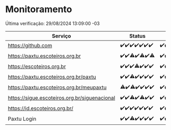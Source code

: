 # Monitoramento

Última verificação: 29/08/2024 13:09:00 -03

|Serviço|Status|Últimas 24h|
|---|---|---|
|https://github.com|<span title="2024-08-22: OK=23">✔️</span><span title="2024-08-23: OK=24">✔️</span><span title="2024-08-24: OK=24">✔️</span><span title="2024-08-25: OK=23">✔️</span><span title="2024-08-26: OK=23">✔️</span><span title="2024-08-27: OK=23">✔️</span><span title="2024-08-28: OK=15">✔️</span>|<span title="28/08/2024 13:09:00 -03 : 200">✔️</span><span title="28/08/2024 14:06:00 -03 : 200">✔️</span><span title="28/08/2024 15:09:00 -03 : 200">✔️</span><span title="28/08/2024 16:06:00 -03 : 200">✔️</span><span title="28/08/2024 17:09:00 -03 : 200">✔️</span><span title="28/08/2024 18:07:00 -03 : 200">✔️</span><span title="28/08/2024 19:07:00 -03 : 200">✔️</span><span title="28/08/2024 20:08:00 -03 : 200">✔️</span><span title="28/08/2024 21:37:00 -03 : 200">✔️</span><span title="28/08/2024 23:03:00 -03 : 200">✔️</span><span title="29/08/2024 00:08:00 -03 : 200">✔️</span><span title="29/08/2024 01:09:00 -03 : 200">✔️</span><span title="29/08/2024 02:07:00 -03 : 200">✔️</span><span title="29/08/2024 03:11:00 -03 : 200">✔️</span><span title="29/08/2024 04:08:00 -03 : 200">✔️</span><span title="29/08/2024 05:10:00 -03 : 200">✔️</span><span title="29/08/2024 06:09:00 -03 : 200">✔️</span><span title="29/08/2024 07:08:00 -03 : 200">✔️</span><span title="29/08/2024 08:07:00 -03 : 200">✔️</span><span title="29/08/2024 09:14:00 -03 : 200">✔️</span><span title="29/08/2024 10:14:00 -03 : 200">✔️</span><span title="29/08/2024 11:08:00 -03 : 200">✔️</span><span title="29/08/2024 12:08:00 -03 : 200">✔️</span><span title="29/08/2024 13:09:00 -03 : 200">✔️</span>|
|https://paxtu.escoteiros.org.br|<span title="2024-08-22: OK=23">✔️</span><span title="2024-08-23: OK=24">✔️</span><span title="2024-08-24: OK=23, Falhas=1">⚠️</span><span title="2024-08-25: OK=23">✔️</span><span title="2024-08-26: OK=21, Falhas=2">⚠️</span><span title="2024-08-27: OK=23">✔️</span><span title="2024-08-28: OK=14, Falhas=1">⚠️</span>|<span title="28/08/2024 13:09:00 -03 : 200">✔️</span><span title="28/08/2024 14:06:00 -03 : 200">✔️</span><span title="28/08/2024 15:09:00 -03 : 200">✔️</span><span title="28/08/2024 16:06:00 -03 : 200">✔️</span><span title="28/08/2024 17:09:00 -03 : 200">✔️</span><span title="28/08/2024 18:07:00 -03 : 200">✔️</span><span title="28/08/2024 19:07:00 -03 : 200">✔️</span><span title="28/08/2024 20:08:00 -03 : 200">✔️</span><span title="28/08/2024 21:37:00 -03 : 200">✔️</span><span title="28/08/2024 23:03:00 -03 : 200">✔️</span><span title="29/08/2024 00:08:00 -03 : 200">✔️</span><span title="29/08/2024 01:09:00 -03 : 200">✔️</span><span title="29/08/2024 02:07:00 -03 : 200">✔️</span><span title="29/08/2024 03:11:00 -03 : 200">✔️</span><span title="29/08/2024 04:08:00 -03 : 200">✔️</span><span title="29/08/2024 05:10:00 -03 : 200">✔️</span><span title="29/08/2024 06:09:00 -03 : 200">✔️</span><span title="29/08/2024 07:08:00 -03 : 200">✔️</span><span title="29/08/2024 08:07:00 -03 : 200">✔️</span><span title="29/08/2024 09:14:00 -03 : 200">✔️</span><span title="29/08/2024 10:14:00 -03 : 200">✔️</span><span title="29/08/2024 11:08:00 -03 : 200">✔️</span><span title="29/08/2024 12:08:00 -03 : 200">✔️</span><span title="29/08/2024 13:09:00 -03 : 200">✔️</span>|
|https://escoteiros.org.br|<span title="2024-08-22: OK=23">✔️</span><span title="2024-08-23: OK=24">✔️</span><span title="2024-08-24: OK=24">✔️</span><span title="2024-08-25: OK=22, Falhas=1">⚠️</span><span title="2024-08-26: OK=23">✔️</span><span title="2024-08-27: OK=23">✔️</span><span title="2024-08-28: OK=15">✔️</span>|<span title="28/08/2024 13:09:00 -03 : 200">✔️</span><span title="28/08/2024 14:06:00 -03 : 200">✔️</span><span title="28/08/2024 15:09:00 -03 : 200">✔️</span><span title="28/08/2024 16:06:00 -03 : 200">✔️</span><span title="28/08/2024 17:09:00 -03 : 200">✔️</span><span title="28/08/2024 18:07:00 -03 : 200">✔️</span><span title="28/08/2024 19:07:00 -03 : 200">✔️</span><span title="28/08/2024 20:08:00 -03 : 200">✔️</span><span title="28/08/2024 21:37:00 -03 : 200">✔️</span><span title="28/08/2024 23:03:00 -03 : 200">✔️</span><span title="29/08/2024 00:08:00 -03 : 200">✔️</span><span title="29/08/2024 01:09:00 -03 : 200">✔️</span><span title="29/08/2024 02:07:00 -03 : 200">✔️</span><span title="29/08/2024 03:11:00 -03 : 200">✔️</span><span title="29/08/2024 04:08:00 -03 : 200">✔️</span><span title="29/08/2024 05:10:00 -03 : 200">✔️</span><span title="29/08/2024 06:09:00 -03 : 200">✔️</span><span title="29/08/2024 07:08:00 -03 : 200">✔️</span><span title="29/08/2024 08:07:00 -03 : 200">✔️</span><span title="29/08/2024 09:14:00 -03 : 200">✔️</span><span title="29/08/2024 10:14:00 -03 : 200">✔️</span><span title="29/08/2024 11:08:00 -03 : 200">✔️</span><span title="29/08/2024 12:08:00 -03 : 200">✔️</span><span title="29/08/2024 13:09:00 -03 : 200">✔️</span>|
|https://paxtu.escoteiros.org.br/paxtu|<span title="2024-08-22: OK=23">✔️</span><span title="2024-08-23: OK=24">✔️</span><span title="2024-08-24: OK=23, Falhas=1">⚠️</span><span title="2024-08-25: OK=23">✔️</span><span title="2024-08-26: OK=23">✔️</span><span title="2024-08-27: OK=23">✔️</span><span title="2024-08-28: OK=15">✔️</span>|<span title="28/08/2024 13:09:00 -03 : 200">✔️</span><span title="28/08/2024 14:06:00 -03 : 200">✔️</span><span title="28/08/2024 15:09:00 -03 : 200">✔️</span><span title="28/08/2024 16:06:00 -03 : 200">✔️</span><span title="28/08/2024 17:09:00 -03 : 200">✔️</span><span title="28/08/2024 18:07:00 -03 : 200">✔️</span><span title="28/08/2024 19:07:00 -03 : 200">✔️</span><span title="28/08/2024 20:08:00 -03 : 200">✔️</span><span title="28/08/2024 21:37:00 -03 : 200">✔️</span><span title="28/08/2024 23:03:00 -03 : 200">✔️</span><span title="29/08/2024 00:08:00 -03 : 200">✔️</span><span title="29/08/2024 01:09:00 -03 : 200">✔️</span><span title="29/08/2024 02:07:00 -03 : 200">✔️</span><span title="29/08/2024 03:11:00 -03 : 200">✔️</span><span title="29/08/2024 04:08:00 -03 : 200">✔️</span><span title="29/08/2024 05:10:00 -03 : 200">✔️</span><span title="29/08/2024 06:09:00 -03 : 200">✔️</span><span title="29/08/2024 07:08:00 -03 : 200">✔️</span><span title="29/08/2024 08:07:00 -03 : 200">✔️</span><span title="29/08/2024 09:14:00 -03 : 200">✔️</span><span title="29/08/2024 10:14:00 -03 : 200">✔️</span><span title="29/08/2024 11:08:00 -03 : 200">✔️</span><span title="29/08/2024 12:08:00 -03 : 200">✔️</span><span title="29/08/2024 13:09:00 -03 : 200">✔️</span>|
|https://paxtu.escoteiros.org.br/meupaxtu|<span title="2024-08-22: OK=22, Falhas=1">⚠️</span><span title="2024-08-23: OK=24">✔️</span><span title="2024-08-24: OK=23, Falhas=1">⚠️</span><span title="2024-08-25: OK=23">✔️</span><span title="2024-08-26: OK=23">✔️</span><span title="2024-08-27: OK=23">✔️</span><span title="2024-08-28: OK=15">✔️</span>|<span title="28/08/2024 13:09:00 -03 : 200">✔️</span><span title="28/08/2024 14:06:00 -03 : 200">✔️</span><span title="28/08/2024 15:09:00 -03 : 200">✔️</span><span title="28/08/2024 16:06:00 -03 : 200">✔️</span><span title="28/08/2024 17:09:00 -03 : 200">✔️</span><span title="28/08/2024 18:07:00 -03 : 200">✔️</span><span title="28/08/2024 19:07:00 -03 : 200">✔️</span><span title="28/08/2024 20:08:00 -03 : 200">✔️</span><span title="28/08/2024 21:37:00 -03 : 200">✔️</span><span title="28/08/2024 23:03:00 -03 : 200">✔️</span><span title="29/08/2024 00:08:00 -03 : 200">✔️</span><span title="29/08/2024 01:09:00 -03 : 200">✔️</span><span title="29/08/2024 02:07:00 -03 : 200">✔️</span><span title="29/08/2024 03:11:00 -03 : 200">✔️</span><span title="29/08/2024 04:08:00 -03 : 200">✔️</span><span title="29/08/2024 05:10:00 -03 : 200">✔️</span><span title="29/08/2024 06:09:00 -03 : 200">✔️</span><span title="29/08/2024 07:08:00 -03 : 200">✔️</span><span title="29/08/2024 08:07:00 -03 : 200">✔️</span><span title="29/08/2024 09:14:00 -03 : 200">✔️</span><span title="29/08/2024 10:14:00 -03 : 200">✔️</span><span title="29/08/2024 11:08:00 -03 : 200">✔️</span><span title="29/08/2024 12:08:00 -03 : 200">✔️</span><span title="29/08/2024 13:09:00 -03 : 200">✔️</span>|
|https://sigue.escoteiros.org.br/siguenacional|<span title="2024-08-22: OK=23">✔️</span><span title="2024-08-23: OK=24">✔️</span><span title="2024-08-24: OK=23, Falhas=1">⚠️</span><span title="2024-08-25: OK=23">✔️</span><span title="2024-08-26: OK=21, Falhas=2">⚠️</span><span title="2024-08-27: OK=23">✔️</span><span title="2024-08-28: OK=15">✔️</span>|<span title="28/08/2024 13:09:00 -03 : 200">✔️</span><span title="28/08/2024 14:06:00 -03 : 200">✔️</span><span title="28/08/2024 15:09:00 -03 : 200">✔️</span><span title="28/08/2024 16:06:00 -03 : 200">✔️</span><span title="28/08/2024 17:09:00 -03 : 200">✔️</span><span title="28/08/2024 18:07:00 -03 : 200">✔️</span><span title="28/08/2024 19:07:00 -03 : 200">✔️</span><span title="28/08/2024 20:08:00 -03 : 200">✔️</span><span title="28/08/2024 21:37:00 -03 : 200">✔️</span><span title="28/08/2024 23:03:00 -03 : 200">✔️</span><span title="29/08/2024 00:08:00 -03 : 200">✔️</span><span title="29/08/2024 01:09:00 -03 : 200">✔️</span><span title="29/08/2024 02:07:00 -03 : 200">✔️</span><span title="29/08/2024 03:11:00 -03 : 200">✔️</span><span title="29/08/2024 04:08:00 -03 : 200">✔️</span><span title="29/08/2024 05:10:00 -03 : 200">✔️</span><span title="29/08/2024 06:09:00 -03 : 200">✔️</span><span title="29/08/2024 07:08:00 -03 : 200">✔️</span><span title="29/08/2024 08:07:00 -03 : 200">✔️</span><span title="29/08/2024 09:14:00 -03 : 200">✔️</span><span title="29/08/2024 10:14:00 -03 : 200">✔️</span><span title="29/08/2024 11:08:00 -03 : 200">✔️</span><span title="29/08/2024 12:09:00 -03 : 200">✔️</span><span title="29/08/2024 13:09:00 -03 : 200">✔️</span>|
|https://id.escoteiros.org.br/|<span title="2024-08-22: OK=23">✔️</span><span title="2024-08-23: OK=24">✔️</span><span title="2024-08-24: OK=24">✔️</span><span title="2024-08-25: OK=23">✔️</span><span title="2024-08-26: OK=23">✔️</span><span title="2024-08-27: OK=23">✔️</span><span title="2024-08-28: OK=15">✔️</span>|<span title="28/08/2024 13:09:00 -03 : 200">✔️</span><span title="28/08/2024 14:06:00 -03 : 200">✔️</span><span title="28/08/2024 15:09:00 -03 : 200">✔️</span><span title="28/08/2024 16:06:00 -03 : 200">✔️</span><span title="28/08/2024 17:09:00 -03 : 200">✔️</span><span title="28/08/2024 18:07:00 -03 : 200">✔️</span><span title="28/08/2024 19:07:00 -03 : 200">✔️</span><span title="28/08/2024 20:08:00 -03 : 200">✔️</span><span title="28/08/2024 21:37:00 -03 : 200">✔️</span><span title="28/08/2024 23:03:00 -03 : 200">✔️</span><span title="29/08/2024 00:08:00 -03 : 200">✔️</span><span title="29/08/2024 01:09:00 -03 : 200">✔️</span><span title="29/08/2024 02:07:00 -03 : 200">✔️</span><span title="29/08/2024 03:11:00 -03 : 200">✔️</span><span title="29/08/2024 04:08:00 -03 : 200">✔️</span><span title="29/08/2024 05:10:00 -03 : 200">✔️</span><span title="29/08/2024 06:09:00 -03 : 200">✔️</span><span title="29/08/2024 07:08:00 -03 : 200">✔️</span><span title="29/08/2024 08:07:00 -03 : 200">✔️</span><span title="29/08/2024 09:14:00 -03 : 200">✔️</span><span title="29/08/2024 10:14:00 -03 : 200">✔️</span><span title="29/08/2024 11:08:00 -03 : 200">✔️</span><span title="29/08/2024 12:09:00 -03 : 200">✔️</span><span title="29/08/2024 13:09:00 -03 : 200">✔️</span>|
|Paxtu Login|<span title="2024-08-22: OK=23">✔️</span><span title="2024-08-23: OK=24">✔️</span><span title="2024-08-24: OK=23, Falhas=1">⚠️</span><span title="2024-08-25: OK=23">✔️</span><span title="2024-08-26: OK=23">✔️</span><span title="2024-08-27: OK=23">✔️</span><span title="2024-08-28: OK=15">✔️</span>|<span title="28/08/2024 13:09:00 -03 : 200">✔️</span><span title="28/08/2024 14:06:00 -03 : 200">✔️</span><span title="28/08/2024 15:09:00 -03 : 200">✔️</span><span title="28/08/2024 16:06:00 -03 : 200">✔️</span><span title="28/08/2024 17:09:00 -03 : 200">✔️</span><span title="28/08/2024 18:07:00 -03 : 200">✔️</span><span title="28/08/2024 19:07:00 -03 : 200">✔️</span><span title="28/08/2024 20:08:00 -03 : 200">✔️</span><span title="28/08/2024 21:37:00 -03 : 200">✔️</span><span title="28/08/2024 23:03:00 -03 : 200">✔️</span><span title="29/08/2024 00:09:00 -03 : 200">✔️</span><span title="29/08/2024 01:09:00 -03 : 200">✔️</span><span title="29/08/2024 02:07:00 -03 : 200">✔️</span><span title="29/08/2024 03:11:00 -03 : 200">✔️</span><span title="29/08/2024 04:08:00 -03 : 200">✔️</span><span title="29/08/2024 05:10:00 -03 : 200">✔️</span><span title="29/08/2024 06:09:00 -03 : 200">✔️</span><span title="29/08/2024 07:08:00 -03 : 200">✔️</span><span title="29/08/2024 08:07:00 -03 : 200">✔️</span><span title="29/08/2024 09:14:00 -03 : 200">✔️</span><span title="29/08/2024 10:14:00 -03 : 200">✔️</span><span title="29/08/2024 11:08:00 -03 : 200">✔️</span><span title="29/08/2024 12:09:00 -03 : 200">✔️</span><span title="29/08/2024 13:09:00 -03 : 200">✔️</span>|
